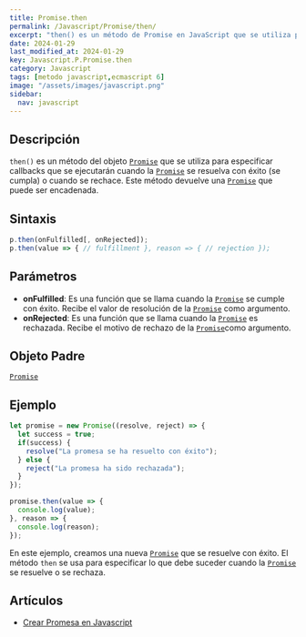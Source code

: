 ```yaml
---
title: Promise.then
permalink: /Javascript/Promise/then/
excerpt: "then() es un método de Promise en JavaScript que se utiliza para manejar resoluciones y rechazos de promesas, permitiendo encadenar operaciones."
date: 2024-01-29
last_modified_at: 2024-01-29
key: Javascript.P.Promise.then
category: Javascript
tags: [metodo javascript,ecmascript 6]
image: "/assets/images/javascript.png"
sidebar:
  nav: javascript
---
```


## Descripción


`then()` es un método del objeto [`Promise`](https://www.w3api.com/Javascript/Promise/) que se utiliza para especificar callbacks que se ejecutarán cuando la [`Promise`](https://www.w3api.com/Javascript/Promise/) se resuelva con éxito (se cumpla) o cuando se rechace. Este método devuelve una [`Promise`](https://www.w3api.com/Javascript/Promise/) que puede ser encadenada.


## Sintaxis


```javascript
p.then(onFulfilled[, onRejected]);
p.then(value => { // fulfillment }, reason => { // rejection });
```


## Parámetros

- **onFulfilled**: Es una función que se llama cuando la [`Promise`](https://www.w3api.com/Javascript/Promise/) se cumple con éxito. Recibe el valor de resolución de la [`Promise`](https://www.w3api.com/Javascript/Promise/) como argumento.
- **onRejected**: Es una función que se llama cuando la [`Promise`](https://www.w3api.com/Javascript/Promise/) es rechazada. Recibe el motivo de rechazo de la [`Promise`](https://www.w3api.com/Javascript/Promise/)como argumento.

## Objeto Padre


[`Promise`](https://www.w3api.com/Javascript/Promise/)


## Ejemplo


```javascript
let promise = new Promise((resolve, reject) => {
  let success = true;
  if(success) {
    resolve("La promesa se ha resuelto con éxito");
  } else {
    reject("La promesa ha sido rechazada");
  }
});

promise.then(value => {
  console.log(value);
}, reason => {
  console.log(reason);
});

```


En este ejemplo, creamos una nueva [`Promise`](https://www.w3api.com/Javascript/Promise/) que se resuelve con éxito. El método `then` se usa para especificar lo que debe suceder cuando la [`Promise`](https://www.w3api.com/Javascript/Promise/) se resuelve o se rechaza.


## Artículos

- [Crear Promesa en Javascript](https://lineadecodigo.com/javascript/crear-promesa-en-javascript/)
